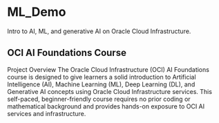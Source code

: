 # ML_Demo
Intro to AI, ML, and generative AI on Oracle Cloud Infrastructure.

## OCI AI Foundations Course
Project Overview
The Oracle Cloud Infrastructure (OCI) AI Foundations course is designed to give learners a solid introduction to Artificial Intelligence (AI), Machine Learning (ML), Deep Learning (DL), and Generative AI concepts using Oracle Cloud Infrastructure services.
This self-paced, beginner-friendly course requires no prior coding or mathematical background and provides hands-on exposure to OCI AI services and infrastructure.

